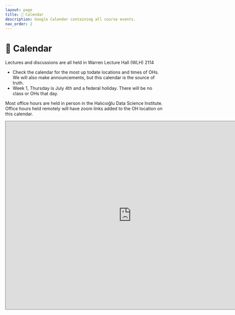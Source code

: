 ```yaml
---
layout: page
title: 📆 Calendar
description: Google Calendar containing all course events.
nav_order: 2
---
```


# 📆 Calendar

Lectures and discussions are all held in Warren Lecture Hall (WLH) 2114 
- Check the calendar for the most up todate locations and times of OHs. We will also make announcements, but this calendar is the source of truth.
- Week 1, Thursday is July 4th and a federal holiday. There will be no class or OHs that day.

Most office hours are held in person in the Halıcıoğlu Data Science Institute. Office hours held remotely will have zoom links added to the OH location on this calendar.


<iframe src="https://calendar.google.com/calendar/embed?height=600&wkst=1&ctz=America%2FLos_Angeles&bgcolor=%23ffffff&mode=WEEK&showTitle=0&showTabs=0&showCalendars=0&title=DSC40a%20-%20summer%201&src=Y18wMmNmMjg1NzE0YmIxOTI1NmVhMDk4ZDBjMDg0ZDAxZjYwM2RlN2QyY2VhZDk0YTM2NDdkODhiNTJiNjQ1MDU0QGdyb3VwLmNhbGVuZGFyLmdvb2dsZS5jb20&color=%23B39DDB" style="border:solid 1px #777" width="800" height="600" frameborder="0" scrolling="no"></iframe>

<!-- https://calendar.google.com/calendar/u/0/embedhelper?src=c_02cf285714bb19256ea098d0c084d01f603de7d2cead94a3647d88b52b645054%40group.calendar.google.com&ctz=America%2FLos_Angeles -->